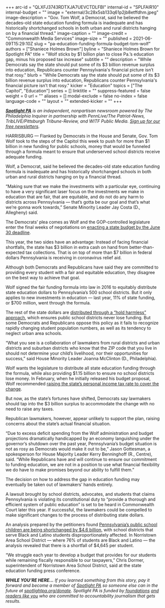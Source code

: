 +++
arc-id = "QLXFJ3743RDTXJA7UEVCTDLFBI"
internal-id = "SPLFAIR10"
internal-budget = ""
image = "external/3c28x5sb133q61p2jb8etffdhm.jpeg"
image-description = "Gov. Tom Wolf, a Democrat, said he believed the decades-old state education funding formula is inadequate and has historically shortchanged schools in both urban and rural districts hanging on by a financial thread."
image-caption = ""
image-credit = "Commonwealth Media Services"
image-size = ""
published = 2021-06-09T15:29:10Z
slug = "pa-education-funding-formula-budget-tom-wolf"
authors = ["Shaniece Holmes Brown"]
byline = "Shaniece Holmes Brown for Spotlight PA"
title = "Wolf sticks by $1 billion plan to close Pa.’s education gap, minus his proposed tax increase"
subtitle = ""
description = "While Democrats say the state should put some of its $3 billion revenue surplus into education, Republicans counter Pennsylvania's financial picture isn’t that rosy."
blurb = "While Democrats say the state should put some of its $3 billion revenue surplus into education, Republicans counter Pennsylvania's financial picture isn’t that rosy."
kicker = "Education"
topics = ["The Capitol", "Education"]
series = []
linktitle = ""
suppress-featured = false
weight = 0
url = ""
aliases = []
modal-exclude = false
no-index = false
language-code = ""
layout = ""
extended-kicker = ""
+++

<a href="https://www.spotlightpa.org/"><i><b>Spotlight PA</b></i></a><i> is an independent, nonpartisan newsroom powered by The Philadelphia Inquirer in partnership with PennLive/The Patriot-News, TribLIVE/Pittsburgh Tribune-Review, and WITF Public Media. </i><a href="https://www.spotlightpa.org/newsletters"><i>Sign up for our free newsletters</i></a><i>.</i>

HARRISBURG — Flanked by Democrats in the House and Senate, Gov. Tom Wolf took to the steps of the Capitol this week to push for more than $1 billion in new funding for public schools, money that would be funneled through a formula meant to ensure that underserved school districts receive adequate funding.

Wolf, a Democrat, said he believed the decades-old state education funding formula is inadequate and has historically shortchanged schools in both urban and rural districts hanging on by a financial thread.

“Making sure that we make the investments with a particular eye, continuing to have a very significant laser focus on the investments we make in education that are fair, that are equitable, and do not do any harm to districts across Pennsylvania — that’s gotta be our goal and that’s what we’re gonna work towards,” Senate Minority Leader Jay Costa (D., Allegheny) said.

<script src="https://www.spotlightpa.org/embed.js" async></script><div data-spl-embed-version="1" data-spl-src="https://www.spotlightpa.org/embeds/newsletter/"></div>

The Democrats’ plea comes as Wolf and the GOP-controlled legislature enter the final weeks of negotiations on <a href="https://www.spotlightpa.org/news/2021/06/pa-2021-budget-poor-peoples-campaign-stimulus-dollars/">enacting a state budget by the June 30 deadline</a>.

This year, the two sides have an advantage: Instead of facing financial shortfalls, the state has $3 billion in extra cash on hand from better-than-expected tax collections. That is on top of more than $7 billion in federal dollars Pennsylvania is receiving in coronavirus relief aid.

Although both Democrats and Republicans have said they are committed to providing every student with a fair and equitable education, they disagree on the best way to achieve that goal.

Wolf signed the fair funding formula into law in 2016 to equitably distribute state education dollars to Pennsylvania’s 500 school districts. But it only applies to new investments in education — last year, 11% of state funding, or $700 million, went through the formula.

The rest of the state dollars are <a href="https://www.spotlightpa.org/news/2021/02/pennsylvania-education-tom-wolf-budget-funding-formula-hold-harmless/">distributed through a “hold harmless” approach</a>, which ensures public school districts never lose funding. But some Democrats and Republicans oppose this policy as it fails to recognize rapidly changing student population numbers, as well as its tendency to neglect urban area schools.

“What you see is a collaboration of lawmakers from rural districts and urban districts and suburban districts who know that the ZIP code that you live in should not determine your child’s livelihood, nor their opportunities for success,” said House Minority Leader Joanna McClinton (D., Philadelphia).

Wolf wants the legislature to distribute all state education funding through the formula, while also providing $1.15 billion to ensure no school districts lose money. In February, when he initially released his budget proposal, Wolf recommended <a href="https://www.spotlightpa.org/news/2021/02/tom-wolf-pennsylvania-budget-tax-increase-school-funding-republican-reaction/">raising the state’s personal income tax rate to cover the change</a>.

But now, as the state’s fortunes have shifted, Democrats say lawmakers should tap into the $3 billion surplus to accommodate the change with no need to raise any taxes.

Republican lawmakers, however, appear unlikely to support the plan, raising concerns about the state’s actual financial situation.

“Due to excess deficit spending from the Wolf administration and budget projections dramatically handicapped by an economy languishing under the governor’s shutdown over the past year, Pennsylvania’s budget situation is not as rosy as Democrats would make it out to be,” Jason Gottesman, a spokesperson for House Majority Leader Kerry Benninghoff (R., Centre), said. “While Republicans have and will continue to ensure our commitment to funding education, we are not in a position to use what financial flexibility we do have to make promises beyond our ability to fulfill them.”

The decision on how to address the gap in education funding may eventually be taken out of lawmakers’ hands entirely.

<script src="https://www.spotlightpa.org/embed.js" async></script><div data-spl-embed-version="1" data-spl-src="https://www.spotlightpa.org/embeds/donate/?teaser_text=If%20you%20learned%20something%20from%20this%20report%2C%20pay%20it%20forward%20and%20become%20a%20member%20of%20Spotlight%20PA%20so%20someone%20else%20can%20in%20the%20future."></div>


A lawsuit brought by school districts, advocates, and students that claims Pennsylvania is violating its constitutional duty to “provide a thorough and efficient system of public education” is set to be heard in Commonwealth Court later this year. If successful, the lawmakers could be compelled to make significant changes to the process of distributing state dollars.

An analysis prepared by the petitioners found <a href="https://www.spotlightpa.org/news/2020/10/pa-public-school-funding-analysis-philadelphia-reading-lancaster/">Pennsylvania’s public school children are being shortchanged by $4.6 billion</a>, with school districts that serve Black and Latino students disproportionately affected. In Norristown Area School District — where 76% of students are Black and Latino — the analysis revealed that there is a shortfall of $4,645 per student.

“We struggle each year to develop a budget that provides for our students while remaining fiscally responsible to our taxpayers,” Chris Dormer, superintendent of Norristown Area School District, said at the state education funding press conference.

<i><b>WHILE YOU’RE HERE...</b></i><i> If you learned something from this story, pay it forward and become a member of </i><a href="https://www.spotlightpa.org/"><i>Spotlight PA</i></a><i> so someone else can in the future at </i><a href="https://www.spotlightpa.org/donate"><i>spotlightpa.org/donate</i></a><i>. Spotlight PA is funded by</i><a href="https://www.spotlightpa.org/support"><i> foundations</i></a><i> </i><a href="https://www.spotlightpa.org/support"><i>and readers like you</i></a><i> who are committed to accountability journalism that gets results.</i>
